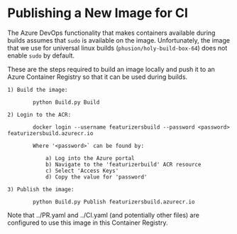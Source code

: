 Publishing a New Image for CI
=============================
The Azure DevOps functionality that makes containers available during builds
assumes that `sudo` is available on the image. Unfortunately, the image that
we use for universal linux builds (`phusion/holy-build-box-64`) does not enable
`sudo` by default.

These are the steps required to build an image locally and push it to an Azure
Container Registry so that it can be used during builds.

    1) Build the image:

            python Build.py Build

    2) Login to the ACR:

            docker login --username featurizersbuild --password <password> featurizersbuild.azurecr.io

            Where '<password>` can be found by:

                a) Log into the Azure portal
                b) Navigate to the 'featurizerbuild' ACR resource
                c) Select 'Access Keys'
                d) Copy the value for 'password'

    3) Publish the image:

            python Build.py Publish featurizersbuild.azurecr.io

Note that ../PR.yaml and ../CI.yaml (and potentially other files) are configured to use
this image in this Container Registry.
